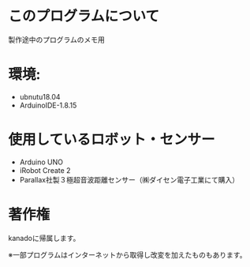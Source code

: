 # このプログラムについて
製作途中のプログラムのメモ用

# 環境:
* ubnutu18.04
* ArduinoIDE-1.8.15

# 使用しているロボット・センサー
* Arduino UNO
* iRobot Create 2
* Parallax社製３極超音波距離センサー（㈱ダイセン電子工業にて購入）

# 著作権
kanadoに帰属します。

※一部プログラムはインターネットから取得し改変を加えたものもあります。
